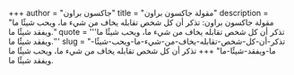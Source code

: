 +++
author = "جاكسون براون"
title = "مقولة جاكسون براون"
description = "مقولة جاكسون براون: تذكر أن كل شخص تقابله يخاف من شيء ما، ويحب شيئًا ما ويفقد شيئًا ما."
quote = '''تذكر أن كل شخص تقابله يخاف من شيء ما، ويحب شيئًا ما ويفقد شيئًا ما.'''
slug = "تذكر-أن-كل-شخص-تقابله-يخاف-من-شيء-ما-ويحب-شيئًا-ما-ويفقد-شيئًا-ما"
+++
تذكر أن كل شخص تقابله يخاف من شيء ما، ويحب شيئًا ما ويفقد شيئًا ما.
